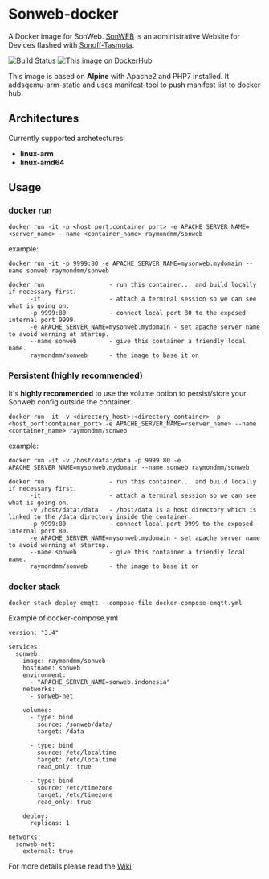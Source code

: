 Sonweb-docker
================
A Docker image for SonWeb. [SonWEB](https://github.com/reloxx13/SonWEB) is an administrative Website for Devices flashed with [Sonoff-Tasmota](https://github.com/arendst/Sonoff-Tasmota).

[![Build Status](https://travis-ci.org/RaymondMouthaan/sonweb-docker.svg?branch=master)](https://travis-ci.org/RaymondMouthaan/sonweb-docker)
[![This image on DockerHub](https://img.shields.io/docker/pulls/raymondmm/sonweb.svg)](https://hub.docker.com/r/raymondmm/sonweb/)

This image is based on **Alpine** with Apache2 and PHP7 installed. It addsqemu-arm-static and uses manifest-tool to push manifest list to docker hub.

## Architectures
Currently supported archetectures:
- **linux-arm**
- **linux-amd64**

## Usage
### docker run
```docker run -it -p <host_port:container_port> -e APACHE_SERVER_NAME=<server_name> --name <container_name> raymondmm/sonweb```

example: 
```
docker run -it -p 9999:80 -e APACHE_SERVER_NAME=mysonweb.mydomain --name sonweb raymondmm/sonweb
```

```
docker run                  - run this container... and build locally if necessary first.
      -it                   - attach a terminal session so we can see what is going on.
      -p 9999:80            - connect local port 80 to the exposed internal port 9999.
      -e APACHE_SERVER_NAME=mysonweb.mydomain - set apache server name to avoid warning at startup.
      --name sonweb         - give this container a friendly local name.
      raymondmm/sonweb      - the image to base it on
```

### Persistent (highly recommended)
It's __highly recommended__ to use the volume option to persist/store your Sonweb config outside the container.

```
docker run -it -v <directory_host>:<directory_container> -p <host_port:container_port> -e APACHE_SERVER_NAME=<server_name> --name <container_name> raymondmm/sonweb
```

example:
```
docker run -it -v /host/data:/data -p 9999:80 -e APACHE_SERVER_NAME=mysonweb.mydomain --name sonweb raymondmm/sonweb
```

```
docker run                  - run this container... and build locally if necessary first.
      -it                   - attach a terminal session so we can see what is going on.
      -v /host/data:/data   - /host/data is a host directory which is linked to the /data directory inside the container.
      -p 9999:80            - connect local port 9999 to the exposed internal port 80.
      -e APACHE_SERVER_NAME=mysonweb.mydomain - set apache server name to avoid warning at startup.
      --name sonweb         - give this container a friendly local name.
      raymondmm/sonweb      - the image to base it on
```

### docker stack
```
docker stack deploy emqtt --compose-file docker-compose-emqtt.yml
```

Example of docker-compose.yml

```
version: "3.4"

services:
  sonweb:
    image: raymondmm/sonweb
    hostname: sonweb
    environment:
      - "APACHE_SERVER_NAME=sonweb.indonesia"
    networks:
      - sonweb-net

    volumes:
      - type: bind
        source: /sonweb/data/
        target: /data

      - type: bind
        source: /etc/localtime
        target: /etc/localtime
        read_only: true

      - type: bind
        source: /etc/timezone
        target: /etc/timezone
        read_only: true

    deploy:
      replicas: 1

networks:
  sonweb-net:
    external: true
```

For more details please read the [Wiki](https://github.com/RaymondMouthaan/sonweb-docker/wiki)
